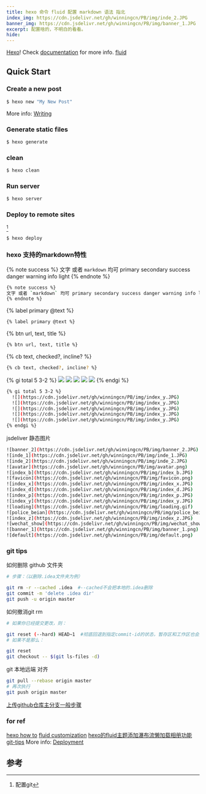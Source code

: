 ```yaml
---
title: hexo 命令 fluid 配置 markdown 语法 指北
index_img: https://cdn.jsdelivr.net/gh/winningcn/PB/img/inde_2.JPG
banner_img: https://cdn.jsdelivr.net/gh/winningcn/PB/img/banner_1.JPG
excerpt: 配置啥的，不明白的看看。
hide:
---
```

 [Hexo](https://hexo.io/)!  Check [documentation](https://hexo.io/docs/) for more info. [fluid](https://fluid-dev.github.io/hexo-fluid-docs/guide/#%E5%AF%BC%E8%88%AA%E8%8F%9C%E5%8D%95)

## Quick Start

### Create a new post

``` bash
$ hexo new "My New Post"
```

More info: [Writing](https://hexo.io/docs/writing.html)

### Generate static files

``` bash
$ hexo generate
```
### clean

``` bash
$ hexo clean
```

### Run server

``` bash
$ hexo server
```

### Deploy to remote sites 
[^1]
``` bash 
$ hexo deploy 
```
### hexo 支持的markdown特性
{% note success %}
文字 或者 `markdown` 均可 primary secondary success danger warning info light
{% endnote %}
``` bash 
{% note success %}
文字 或者 `markdown` 均可 primary secondary success danger warning info light
{% endnote %}
```
{% label primary @text %}
``` bash 
{% label primary @text %}
```
{% btn url, text, title %}
``` bash 
{% btn url, text, title %}
```

{% cb text, checked?, incline? %}
``` bash 
{% cb text, checked?, incline? %}
```
{% gi total 5 3-2 %}
  ![](https://cdn.jsdelivr.net/gh/winningcn/PB/img/index_y.JPG)
  ![](https://cdn.jsdelivr.net/gh/winningcn/PB/img/index_y.JPG)
  ![](https://cdn.jsdelivr.net/gh/winningcn/PB/img/index_y.JPG)
  ![](https://cdn.jsdelivr.net/gh/winningcn/PB/img/index_y.JPG)
  ![](https://cdn.jsdelivr.net/gh/winningcn/PB/img/index_y.JPG)
{% endgi %}
``` bash 
{% gi total 5 3-2 %}
  ![](https://cdn.jsdelivr.net/gh/winningcn/PB/img/index_y.JPG)
  ![](https://cdn.jsdelivr.net/gh/winningcn/PB/img/index_y.JPG)
  ![](https://cdn.jsdelivr.net/gh/winningcn/PB/img/index_y.JPG)
  ![](https://cdn.jsdelivr.net/gh/winningcn/PB/img/index_y.JPG)
  ![](https://cdn.jsdelivr.net/gh/winningcn/PB/img/index_y.JPG)
{% endgi %}
```
jsdeliver 静态图片
``` bash 
![banner_2](https://cdn.jsdelivr.net/gh/winningcn/PB/img/banner_2.JPG)
![inde_1](https://cdn.jsdelivr.net/gh/winningcn/PB/img/inde_1.JPG)
![inde_2](https://cdn.jsdelivr.net/gh/winningcn/PB/img/inde_2.JPG)
![avatar](https://cdn.jsdelivr.net/gh/winningcn/PB/img/avatar.png)
![index_b](https://cdn.jsdelivr.net/gh/winningcn/PB/img/index_b.JPG)
![favicon](https://cdn.jsdelivr.net/gh/winningcn/PB/img/favicon.png)
![index_x](https://cdn.jsdelivr.net/gh/winningcn/PB/img/index_x.JPG)
![index_d](https://cdn.jsdelivr.net/gh/winningcn/PB/img/index_d.JPG)
![index_p](https://cdn.jsdelivr.net/gh/winningcn/PB/img/index_p.JPG)
![index_y](https://cdn.jsdelivr.net/gh/winningcn/PB/img/index_y.JPG)
![loading](https://cdn.jsdelivr.net/gh/winningcn/PB/img/loading.gif)
![police_beian](https://cdn.jsdelivr.net/gh/winningcn/PB/img/police_beian.png)
![index_z](https://cdn.jsdelivr.net/gh/winningcn/PB/img/index_z.JPG)
![wechat_show](https://cdn.jsdelivr.net/gh/winningcn/PB/img/wechat_show.png)
![banner_1](https://cdn.jsdelivr.net/gh/winningcn/PB/img/banner_1.png)
![default](https://cdn.jsdelivr.net/gh/winningcn/PB/img/default.png)
```
### git tips
如何删除 github 文件夹
``` bash
# 步骤：（以删除.idea文件夹为例）

git rm -r --cached .idea  #--cached不会把本地的.idea删除
git commit -m 'delete .idea dir'
git push -u origin master
```
如何撤消git rm
``` bash
# 如果你已经提交更改，则：

git reset (--hard) HEAD~1  #彻底回退到指定commit-id的状态，暂存区和工作区也会变为指定commit-id版本的内容
# 如果不是那么：

git reset
git checkout -- $(git ls-files -d)
```
git 本地远端 对齐
``` bash
git pull --rebase origin master
# 再次执行
git push origin master
```
[上传github仓库主分支一般步骤](https://zhuanlan.zhihu.com/p/31443926)

### for ref 
[hexo how to](https://wizardforcel.gitbooks.io/markdown-simple-world/content/hexo-tutor-1.html)
[fluid customization](https://erenship.com/posts/40222.html#****)
[hexo的fluid主题添加瀑布流懒加载相册功能](https://blog.csdn.net/qq_36264495/article/details/112448622)
[git-tips](https://github.com/521xueweihan/git-tips)
More info: [Deployment](https://hexo.io/docs/one-command-deployment.html)
## 参考
[^1]: 配置git